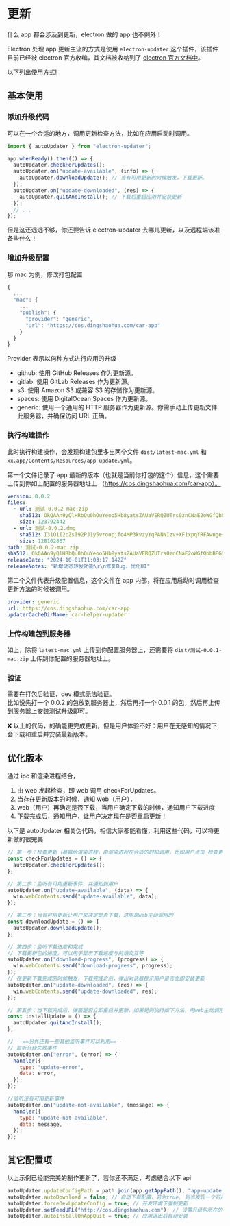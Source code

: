 # 更新

什么 app 都会涉及到更新，electron 做的 app 也不例外！

Electron 处理 app 更新主流的方式是使用 `electron-updater` 这个插件，该插件目前已经被 electron 官方收编，其文档被收纳到了 [electron 官方文档中](https://www.electron.build/auto-update)。

以下列出使用方式!

## 基本使用

### 添加升级代码

可以在一个合适的地方，调用更新检查方法，比如在应用启动时调用。

```js title="index.js"
import { autoUpdater } from "electron-updater";

app.whenReady().then(() => {
  autoUpdater.checkForUpdates();
  autoUpdater.on("update-available", (info) => {
    autoUpdater.downloadUpdate(); // 当有可用更新的时候触发，下载更新。
  });
  autoUpdater.on("update-downloaded", (res) => {
    autoUpdater.quitAndInstall(); // 下载后重启应用并安装更新
  });
  // ...
});
```

但是这还远远不够，你还要告诉 electron-updater 去哪儿更新，以及远程端该准备些什么！

### 增加升级配置

那 mac 为例，修改打包配置

```js title="electron-builder.json"
{
  ...
  "mac": {
    ...
    "publish": {
      "provider": "generic",
      "url": "https://cos.dingshaohua.com/car-app"
    }
  }
}
```

Provider 表示以何种方式进行应用的升级

- github: 使用 GitHub Releases 作为更新源。
- gitlab: 使用 GitLab Releases 作为更新源。
- s3: 使用 Amazon S3 或兼容 S3 的存储作为更新源。
- spaces: 使用 DigitalOcean Spaces 作为更新源。
- generic: 使用一个通用的 HTTP 服务器作为更新源。你需手动上传更新文件此服务器，并确保访问 URL 正确。

### 执行构建操作

此时执行构建操作，会发现构建包里多出两个文件 `dist/latest-mac.yml` 和 `xx.app/Contents/Resources/app-update.yml`。

第一个文件记录了 app 最新的版本（也就是当前你打包的这个）信息，这个需要上传到你如上配置的服务器地址上 （https://cos.dingshaohua.com/car-app）。

```yml title="latest-mac.yml"
version: 0.0.2
files:
  - url: 测试-0.0.2-mac.zip
    sha512: OkQAAn9yQlHRbQu0hOuYeoo5Hb8yatsZAUaVERQZUTrs0znCNaE2oWGfQbbBPGSGTkApbs+ghRHzpBgC2qW0dw==
    size: 123792442
  - url: 测试-0.0.2.dmg
    sha512: I31O1I2cZsI92PJ1y5vroopjfo4MP3kvzyYqPANNIzv+XF1xpqYRFAwnge+ydSY0YeKXok5JIUeo2thKX9EgJw==
    size: 128102867
path: 测试-0.0.2-mac.zip
sha512: OkQAAn9yQlHRbQu0hOuYeoo5Hb8yatsZAUaVERQZUTrs0znCNaE2oWGfQbbBPGSGTkApbs+ghRHzpBgC2qW0dw==
releaseDate: "2024-10-01T11:03:17.142Z"
releaseNotes: "新增动态转发功能\r\n修复Bug，优化UI"
```

第二个文件代表升级配置信息，这个文件在 app 内部，将在应用启动时调用检查更新方法的时候被调用。

```yml title="app-update.yml"
provider: generic
url: https://cos.dingshaohua.com/car-app
updaterCacheDirName: car-helper-updater
```

### 上传构建包到服务器

如上，除将 `latest-mac.yml` 上传到你配置服务器上，还需要将 `dist/测试-0.0.1-mac.zip` 上传到你配置的服务器地址上。

### 验证

需要在打包后验证，dev 模式无法验证。  
比如说先打一个 0.0.2 的包放到服务器上，然后再打一个 0.0.1 的包，然后再上传到服务器上安装测试升级即可。

❌ 以上的代码，的确能更完成更新，但是用户体验不好：用户在无感知的情况下 会下载和重启并安装最新版本。

## 优化版本

通过 ipc 和渲染进程结合，

1. 由 web 发起检查，即 web 调用 checkForUpdates。
2. 当存在更新版本的时候，通知 web（用户），
3. web（用户）再确定是否下载，当用户确定下载的时候，通知用户下载进度
4. 下载完成后，通知用户，让用户决定现在是否重启更新！

以下是 autoUpdater 相关伪代码，相信大家都能看懂，利用这些代码，可以将更新做的很完美

```js
// 第一步：检查更新（暴露给渲染进程，由渲染进程在合适的时机调用，比如用户点击 检查更新、或者web启动的时候）
const checkForUpdates = () => {
  autoUpdater.checkForUpdates();
};

// 第二步：监听有可用更新事件，并通知到用户
autoUpdater.on("update-available", (data) => {
  win.webContents.send("update-available", data);
});

// 第三步：当有可用更新让用户来决定是否下载，这里是web主动调用的
const downloadUpdate = () => {
  autoUpdater.downloadUpdate();
};

// 第四步：监听下载进度和完成
// 下载更新包的进度，可以用于显示下载进度与前端交互等
autoUpdater.on("download-progress", (progress) => {
  win.webContents.send("download-progress", progress);
});
// 在更新下载完成的时候触发，下载完成之后，弹出对话框提示用户是否立即安装更新
autoUpdater.on("update-downloaded", (res) => {
  win.webContents.send("update-downloaded", res);
});

// 第五步：当下载完成后，弹窗是否立即重启并更新，如果是则执行如下方法，用web主动调用
const installUpdate = () => {
  autoUpdater.quitAndInstall();
};

// --==另外还有一些其他监听事件可以利用==--
// 监听升级失败事件
autoUpdater.on("error", (error) => {
  handler({
    type: "update-error",
    data: error,
  });
});

//监听没有可用更新事件
autoUpdater.on("update-not-available", (message) => {
  handler({
    type: "update-not-available",
    data: message,
  });
});
```

## 其它配置项

以上示例已经能完美的制作更新了，若你还不满足，考虑结合以下 api

```js
autoUpdater.updateConfigPath = path.join(app.getAppPath(), "app-update.yml"); // 更新配置文件地址
autoUpdater.autoDownload = false; // 自动下载配置，若为true, 则当发现一个可用更新的时候，会自动开始下载升级包
autoUpdater.forceDevUpdateConfig = true; // 开发环境下强制更新
autoUpdater.setFeedURL("http://cos.dingshaohua.com"); // 设置升级包所在的地址
autoUpdater.autoInstallOnAppQuit = true; // 应用退出后自动安装
```
